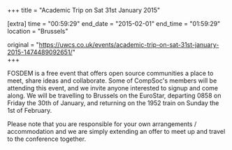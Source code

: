 +++
title = "Academic Trip on Sat 31st January 2015"

[extra]
time = "00:59:29"
end_date = "2015-02-01"
end_time = "01:59:29"
location = "Brussels"

original = "https://uwcs.co.uk/events/academic-trip-on-sat-31st-january-2015-1474489092651/"    
+++

FOSDEM is a free event that offers open source communities a place to meet, share ideas and collaborate. Some of CompSoc's members will be attending this event, and we invite anyone interested to signup and come along. We will be travelling to Brussels on the EuroStar, departing 0858 on Friday the 30th of January, and returning on the 1952 train on Sunday the 1st of February.

Please note that you are responsible for your own arrangements / accommodation and we are simply extending an offer to meet up and travel to the conference together.

